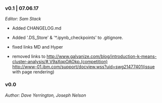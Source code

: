 ### v0.1 | 07.06.17

_Editor: Sam Stack_

- Added CHANGELOG.md 

- Added '.DS_Store' & '*.ipynb_checkpoints' to .gitignore.

- fixed links MD and Hyper

- removed links to 
	http://www.galvanize.com/blog/introduction-k-means-cluster-analysis/#.V9aXqpOAOkp.(competition)  
	 http://www-01.ibm.com/support/docview.wss?uid=swg21477401(issue with page rendering)


### v0.0

_Author: Dave Yerrington, Joseph Nelson_
